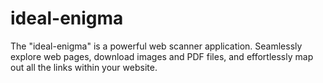 # ideal-enigma
The "ideal-enigma" is a powerful web scanner application. Seamlessly explore web pages, download images and PDF files, and effortlessly map out all the links within your website.
